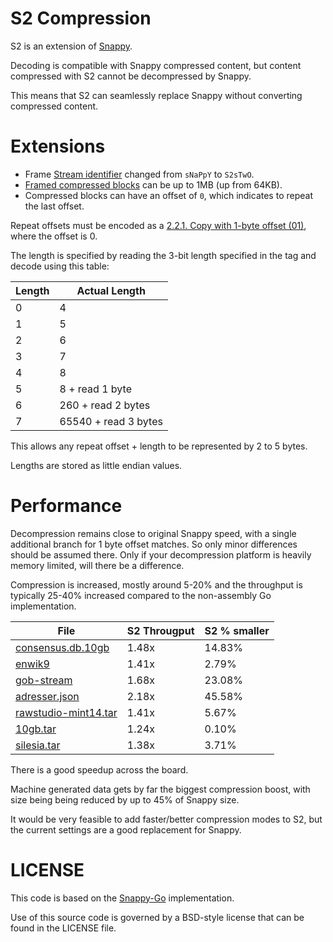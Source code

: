 # S2 Compression

S2 is an extension of [Snappy](https://github.com/google/snappy).

Decoding is compatible with Snappy compressed content, but content compressed with S2 cannot be decompressed by Snappy.

This means that S2 can seamlessly replace Snappy without converting compressed content.

# Extensions

* Frame [Stream identifier](https://github.com/google/snappy/blob/master/framing_format.txt#L68) changed from `sNaPpY` to `S2sTwO`.
* [Framed compressed blocks](https://github.com/google/snappy/blob/master/format_description.txt) can be up to 1MB (up from 64KB).
* Compressed blocks can have an offset of `0`, which indicates to repeat the last offset.

Repeat offsets must be encoded as a [2.2.1. Copy with 1-byte offset (01)](https://github.com/google/snappy/blob/master/format_description.txt#L89), where the offset is 0.

The length is specified by reading the 3-bit length specified in the tag and decode using this table:

| Length | Actual Length        |
|--------|----------------------|
| 0      | 4                    |
| 1      | 5                    |
| 2      | 6                    |
| 3      | 7                    |
| 4      | 8                    |
| 5      | 8 + read 1 byte      |
| 6      | 260 + read 2 bytes   |
| 7      | 65540 + read 3 bytes |

This allows any repeat offset + length to be represented by 2 to 5 bytes.

Lengths are stored as little endian values.


# Performance

Decompression remains close to original Snappy speed, with a single additional branch for 1 byte offset matches. So only minor differences should be assumed there.
Only if your decompression platform is heavily memory limited, will there be a difference.

Compression is increased, mostly around 5-20% and the throughput is typically 25-40% increased compared to the non-assembly Go implementation.

| File                 | S2 Througput | S2 % smaller |
|----------------------|--------------|-----------------|
| [consensus.db.10gb](https://files.klauspost.com/compress/consensus.db.10gb.zst)    | 1.48x        | 14.83%          |
| [enwik9](http://mattmahoney.net/dc/textdata.html)               | 1.41x        | 2.79%           |
| [gob-stream](https://files.klauspost.com/compress/gob-stream.7z)           | 1.68x        | 23.08%          |
| [adresser.json](https://files.klauspost.com/compress/adresser.json.zst)        | 2.18x        | 45.58%          |
| [rawstudio-mint14.tar](https://files.klauspost.com/compress/rawstudio-mint14.7z) | 1.41x        | 5.67%           |
| [10gb.tar](http://mattmahoney.net/dc/10gb.html)             | 1.24x        | 0.10%          |
| [silesia.tar](http://sun.aei.polsl.pl/~sdeor/corpus/silesia.zip)          | 1.38x        | 3.71%           |

There is a good speedup across the board.

Machine generated data gets by far the biggest compression boost, with size being being reduced by up to 45% of Snappy size.

It would be very feasible to add faster/better compression modes to S2, but the current settings are a good replacement for Snappy.

# LICENSE

This code is based on the [Snappy-Go](https://github.com/golang/snappy) implementation.

Use of this source code is governed by a BSD-style license that can be found in the LICENSE file.
